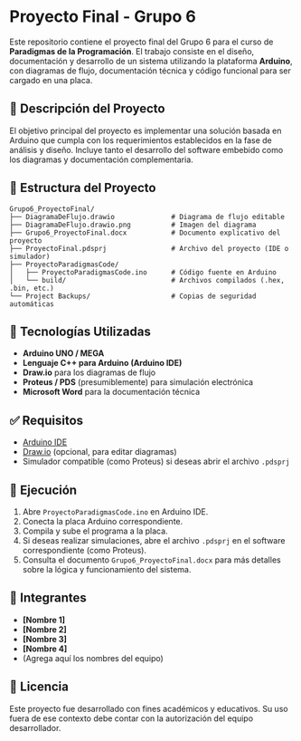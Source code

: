 # Proyecto Final - Grupo 6

Este repositorio contiene el proyecto final del Grupo 6 para el curso de **Paradigmas de la Programación**. El trabajo consiste en el diseño, documentación y desarrollo de un sistema utilizando la plataforma **Arduino**, con diagramas de flujo, documentación técnica y código funcional para ser cargado en una placa.

## 🧠 Descripción del Proyecto

El objetivo principal del proyecto es implementar una solución basada en Arduino que cumpla con los requerimientos establecidos en la fase de análisis y diseño. Incluye tanto el desarrollo del software embebido como los diagramas y documentación complementaria.

## 📁 Estructura del Proyecto

```
Grupo6_ProyectoFinal/
├── DiagramaDeFlujo.drawio              # Diagrama de flujo editable
├── DiagramaDeFlujo.drawio.png          # Imagen del diagrama
├── Grupo6_ProyectoFinal.docx           # Documento explicativo del proyecto
├── ProyectoFinal.pdsprj                # Archivo del proyecto (IDE o simulador)
├── ProyectoParadigmasCode/
│   ├── ProyectoParadigmasCode.ino      # Código fuente en Arduino
│   └── build/                          # Archivos compilados (.hex, .bin, etc.)
└── Project Backups/                    # Copias de seguridad automáticas
```

## 🚀 Tecnologías Utilizadas

- **Arduino UNO / MEGA**
- **Lenguaje C++ para Arduino (Arduino IDE)**
- **Draw.io** para los diagramas de flujo
- **Proteus / PDS** (presumiblemente) para simulación electrónica
- **Microsoft Word** para la documentación técnica

## ✅ Requisitos

- [Arduino IDE](https://www.arduino.cc/en/software)
- [Draw.io](https://app.diagrams.net/) (opcional, para editar diagramas)
- Simulador compatible (como Proteus) si deseas abrir el archivo `.pdsprj`

## 🧪 Ejecución

1. Abre `ProyectoParadigmasCode.ino` en Arduino IDE.
2. Conecta la placa Arduino correspondiente.
3. Compila y sube el programa a la placa.
4. Si deseas realizar simulaciones, abre el archivo `.pdsprj` en el software correspondiente (como Proteus).
5. Consulta el documento `Grupo6_ProyectoFinal.docx` para más detalles sobre la lógica y funcionamiento del sistema.

## 👥 Integrantes

- **[Nombre 1]**
- **[Nombre 2]**
- **[Nombre 3]**
- **[Nombre 4]**
- (Agrega aquí los nombres del equipo)

## 📄 Licencia

Este proyecto fue desarrollado con fines académicos y educativos. Su uso fuera de ese contexto debe contar con la autorización del equipo desarrollador.
